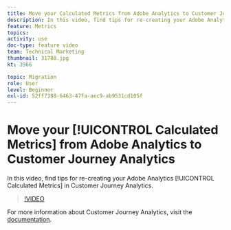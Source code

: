 ```yaml
---
title: Move your Calculated Metrics from Adobe Analytics to Customer Journey Analytics
description: In this video, find tips for re-creating your Adobe Analytics Calculated Metrics in Customer Journey Analytics.
feature: Metrics
topics: 
activity: use
doc-type: feature video
team: Technical Marketing
thumbnail: 31788.jpg
kt: 3966

topic: Migration
role: User
level: Beginner
exl-id: 52ff7388-6463-47fa-aec9-ab9531cd105f
---
```

# Move your [!UICONTROL Calculated Metrics] from Adobe Analytics to Customer Journey Analytics

In this video, find tips for re-creating your Adobe Analytics [!UICONTROL Calculated Metrics] in Customer Journey Analytics.

>[!VIDEO](https://video.tv.adobe.com/v/31788/?quality=12)

For more information about Customer Journey Analytics, visit the [documentation](https://docs.adobe.com/content/help/en/analytics-platform/using/cja-landing.html).
